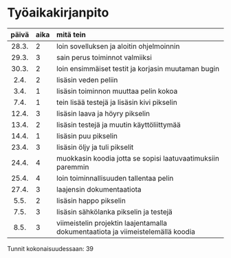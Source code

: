 # Työaikakirjanpito

| päivä | aika | mitä tein  |
| :----:|:-----| :-----|
| 28.3. | 2    | loin sovelluksen ja aloitin ohjelmoinnin |
| 29.3. | 3    | sain perus toiminnot valmiiksi |
| 30.3. | 2    | loin ensimmäiset testit ja korjasin muutaman bugin |
| 2.4.  | 2    | lisäsin veden peliin |
| 3.4.  | 1    | lisäsin toiminnon muuttaa pelin kokoa |
| 7.4.  | 1    | tein lisää testejä ja lisäsin kivi pikselin |
| 12.4. | 3    | lisäsin laava ja höyry pikselin |
| 13.4. | 2    | lisäsin testejä ja muutin käyttöliittymää |
| 14.4. | 1    | lisäsin puu pikselin |
| 23.4. | 3    | lisäsin öljy ja tuli pikselit |
| 24.4. | 4    | muokkasin koodia jotta se sopisi laatuvaatimuksiin paremmin |
| 25.4. | 4    | loin toiminnallisuuden tallentaa pelin |
| 27.4. | 3    | laajensin dokumentaatiota |
| 5.5. | 2     | lisäsin happo pikselin |
| 7.5. | 3     | lisäsin sähkölanka pikselin ja testejä |
| 8.5. | 3     | viimeistelin projektin laajentamalla dokumentaatiota ja viimeistelemällä koodia |

Tunnit kokonaisuudessaan: 39
